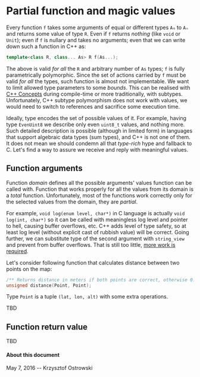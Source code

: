 
# Partial function and magic values

Every function `f` takes some arguments of equal or different types `A₀` to `Aₙ` and returns some value of type `R`. Even if `f` returns _nothing_ (like `void` or `Unit`); even if `f` is nullary and takes no arguments; even that we can write down such a function in C++ as:

```c++
template<class R, class... As> R f(As...);
```

The above is valid _for all_ the `R` and arbitrary number of `As` types; `f` is fully parametrically polymorphic. Since the set of actions carried by `f` must be valid _for all_ the types, such function is almost not implementable. We want to limit allowed type parameters to some _bounds_. This can be realised with [C++ Concepts](http://www.open-std.org/jtc1/sc22/wg21/docs/papers/2015/n4377.pdf) during compile-time or more traditionally, with subtypes. Unfortunately, C++ subtype polymorphism does not work with values, we would need to switch to references and sacrifice some execution time.

Ideally, type encodes the set of possible values of it. For example, having type `EvenUint8` we describe only even `uint8_t` values, and nothing more. Such detailed description is possible (although in limited form) in languages that support algebraic data types (sum types), and C++ is not one of them. It does not mean we should condemn all that _type-rich_ hype and fallback to C. Let's find a way to assure we receive and reply with meaningful values.

## Function arguments

Function _domain_ defines all the possible arguments' values function can be called with. Function that works properly for all the values from its domain is a _total_ function. Unfortunately, most of the functions work correctly only for the selected values from the domain, they are _partial_.

For example, `void log(enum level, char*)` in C language is actually `void log(int, char*)` so it can be called with meaningless log level and pointer to hell, causing buffer overflows, etc. C++ adds level of type safety, so at least log level (without explicit cast of rubbish value) will be correct. Going further, we can substitute type of the second argument with `string_view` and prevent from buffer overflows. That is still too little, [more work is required](https://github.com/insooth/insooth.github.io/blob/master/blessed-split.md).

Let's consider following function that calculates distance between two points on the map:

```c++
/** Returns distance in meters if both points are correct, otherwise 0. */
unsigned distance(Point, Point);
```

Type `Point` is a tuple `(lat, lon, alt)` with some extra operations.

TBD

## Function return value

TBD


#### About this document

May 7, 2016 -- Krzysztof Ostrowski

